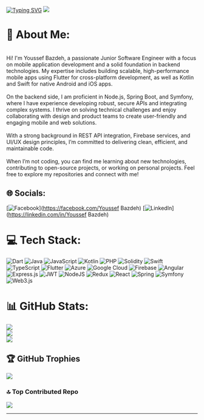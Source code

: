 <!-- Proudly created with GPRM ( https://gprm.itsvg.in ) -->
[![Typing SVG](https://readme-typing-svg.demolab.com/?lines=Freshly+Graduated+Software+Engineer;Junior+Mobile+App+Developper)](https://git.io/typing-svg)
[![](https://visitcount.itsvg.in/api?id=youssefbazdeh&icon=0&color=0)](https://visitcount.itsvg.in)

# 💫 About Me:
<br>Hi! I'm Youssef Bazdeh, a passionate Junior Software Engineer with a focus on mobile application development and a solid foundation in backend technologies. My expertise includes building scalable, high-performance mobile apps using Flutter for cross-platform development, as well as Kotlin and Swift for native Android and iOS apps.<br><br>On the backend side, I am proficient in Node.js, Spring Boot, and Symfony, where I have experience developing robust, secure APIs and integrating complex systems. I thrive on solving technical challenges and enjoy collaborating with design and product teams to create user-friendly and engaging mobile and web solutions.<br><br>With a strong background in REST API integration, Firebase services, and UI/UX design principles, I’m committed to delivering clean, efficient, and maintainable code.<br><br>When I’m not coding, you can find me learning about new technologies, contributing to open-source projects, or working on personal projects. Feel free to explore my repositories and connect with me!


## 🌐 Socials:
[![Facebook](https://img.shields.io/badge/Facebook-%231877F2.svg?logo=Facebook&logoColor=white)](https://facebook.com/Youssef Bazdeh) [![LinkedIn](https://img.shields.io/badge/LinkedIn-%230077B5.svg?logo=linkedin&logoColor=white)](https://linkedin.com/in/Youssef Bazdeh) 

# 💻 Tech Stack:
![Dart](https://img.shields.io/badge/dart-%230175C2.svg?style=for-the-badge&logo=dart&logoColor=white) 
![Java](https://img.shields.io/badge/java-%23ED8B00.svg?style=for-the-badge&logo=openjdk&logoColor=white) 
![JavaScript](https://img.shields.io/badge/javascript-%23323330.svg?style=for-the-badge&logo=javascript&logoColor=%23F7DF1E) 
![Kotlin](https://img.shields.io/badge/kotlin-%237F52FF.svg?style=for-the-badge&logo=kotlin&logoColor=white) 
![PHP](https://img.shields.io/badge/php-%23777BB4.svg?style=for-the-badge&logo=php&logoColor=white) 
![Solidity](https://img.shields.io/badge/Solidity-%23363636.svg?style=for-the-badge&logo=solidity&logoColor=white) 
![Swift](https://img.shields.io/badge/swift-F54A2A?style=for-the-badge&logo=swift&logoColor=white) 
![TypeScript](https://img.shields.io/badge/typescript-%23007ACC.svg?style=for-the-badge&logo=typescript&logoColor=white) 
![Flutter](https://img.shields.io/badge/Flutter-%2302569B.svg?style=for-the-badge&logo=Flutter&logoColor=white) 
![Azure](https://img.shields.io/badge/azure-%230072C6.svg?style=for-the-badge&logo=microsoftazure&logoColor=white) 
![Google Cloud](https://img.shields.io/badge/GoogleCloud-%234285F4.svg?style=for-the-badge&logo=google-cloud&logoColor=white) 
![Firebase](https://img.shields.io/badge/firebase-%23039BE5.svg?style=for-the-badge&logo=firebase) 
![Angular](https://img.shields.io/badge/angular-%23DD0031.svg?style=for-the-badge&logo=angular&logoColor=white) 
![Express.js](https://img.shields.io/badge/express.js-%23404d59.svg?style=for-the-badge&logo=express&logoColor=%2361DAFB) 
![JWT](https://img.shields.io/badge/JWT-black?style=for-the-badge&logo=JSON%20web%20tokens) 
![NodeJS](https://img.shields.io/badge/node.js-6DA55F?style=for-the-badge&logo=node.js&logoColor=white) 
![Redux](https://img.shields.io/badge/redux-%23593d88.svg?style=for-the-badge&logo=redux&logoColor=white) 
![React](https://img.shields.io/badge/react-%2320232a.svg?style=for-the-badge&logo=react&logoColor=%2361DAFB) 
![Spring](https://img.shields.io/badge/spring-%236DB33F.svg?style=for-the-badge&logo=spring&logoColor=white) 
![Symfony](https://img.shields.io/badge/symfony-%23000000.svg?style=for-the-badge&logo=symfony&logoColor=white) 
![Web3.js](https://img.shields.io/badge/web3.js-F16822?style=for-the-badge&logo=web3.js&logoColor=white) 

# 📊 GitHub Stats:
![](https://github-readme-stats.vercel.app/api?username=youssefbazdeh&theme=dark&hide_border=false&include_all_commits=true&count_private=true)<br/>
![](https://github-readme-streak-stats.herokuapp.com/?user=youssefbazdeh&theme=dark&hide_border=false)<br/>
![](https://github-readme-stats.vercel.app/api/top-langs/?username=youssefbazdeh&theme=dark&hide_border=false&include_all_commits=true&count_private=true&layout=compact)

## 🏆 GitHub Trophies
![](https://github-profile-trophy.vercel.app/?username=youssefbazdeh&theme=radical&no-frame=false&no-bg=false&margin-w=4)

### 🔝 Top Contributed Repo
![](https://github-contributor-stats.vercel.app/api?username=youssefbazdeh&limit=5&theme=dark&combine_all_yearly_contributions=true)

---
<!-- Proudly created with GPRM ( https://gprm.itsvg.in ) -->




